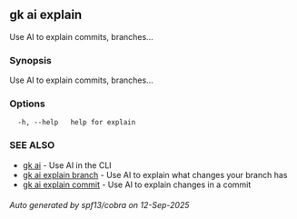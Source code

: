 ## gk ai explain

Use AI to explain commits, branches...

### Synopsis


Use AI to explain commits, branches...


### Options

```
  -h, --help   help for explain
```

### SEE ALSO

* [gk ai](gk_ai.md)	 - Use AI in the CLI
* [gk ai explain branch](gk_ai_explain_branch.md)	 - Use AI to explain what changes your branch has
* [gk ai explain commit](gk_ai_explain_commit.md)	 - Use AI to explain changes in a commit

###### Auto generated by spf13/cobra on 12-Sep-2025

